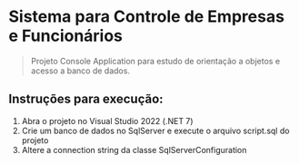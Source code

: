 # Sistema para Controle de Empresas e Funcionários
> Projeto Console Application para estudo de orientação a objetos e acesso a banco de dados.
## Instruções para execução:
1. Abra o projeto no Visual Studio 2022 (.NET 7)
2. Crie um banco de dados no SqlServer e execute o arquivo script.sql do projeto
3. Altere a connection string da classe SqlServerConfiguration
